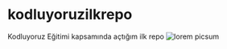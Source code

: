 # kodluyoruzilkrepo
Kodluyoruz Eğitimi kapsamında açtığım ilk repo
![lorem picsum](https://upload.wikimedia.org/wikipedia/commons/thumb/2/2c/Rosehiptea.png/1200px-Rosehiptea.png)
